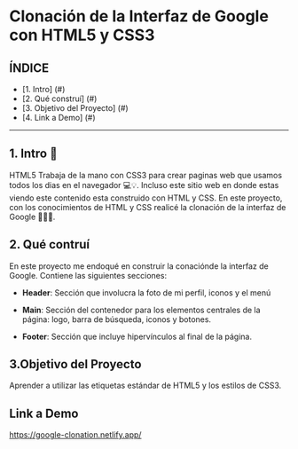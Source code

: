 # Clonación de la Interfaz de Google con HTML5 y CSS3

## **ÍNDICE**

* [1. Intro] (#)
* [2. Qué construí] (#)
* [3. Objetivo del Proyecto] (#)
* [4. Link a Demo] (#)

****

## 1. Intro 🧐

HTML5 Trabaja de la mano con CSS3 para crear paginas web que usamos todos los dias en el navegador 💻💡. Incluso este sitio web en donde estas viendo este contenido esta construido con HTML y CSS. En este proyecto, con los conocimientos de HTML y CSS realicé la clonación de la interfaz de Google 🙌👏🤓.

## 2. Qué contruí

En este proyecto me endoqué en construir la conaciónde la interfaz de Google. Contiene las siguientes secciones:

* **Header**: Sección que involucra la foto de mi perfil, iconos y el menú

* **Main**: Sección del contenedor para los elementos centrales de la página: logo, barra de búsqueda, iconos y botones.

* **Footer**: Sección que incluye hipervínculos al final de la página.

## 3.Objetivo del Proyecto

Aprender a utilizar las etiquetas estándar de HTML5 y los estilos de CSS3.


## Link a Demo

https://google-clonation.netlify.app/
